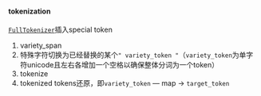 

#### tokenization
[`FullTokenizer`](https://github.com/google-research/bert/blob/master/tokenization.py#L161C11-L161C11)插入special token

1. variety_span
2. 特殊字符切换为已经替换的某个`" variety_token "`（`variety_token`为单字符unicode且左右各增加一个空格以确保整体分词为一个token）
3. tokenize
4. tokenized tokens还原，即`variety_token` — map → `target_token`